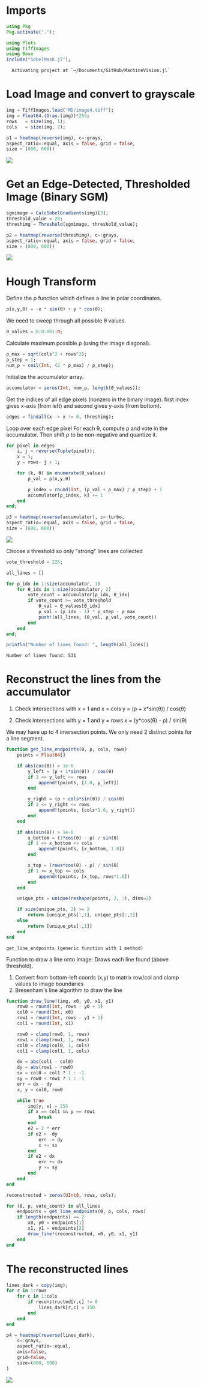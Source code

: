 # Imports

````julia
using Pkg
Pkg.activate(".");

using Plots
using TiffImages
using Base
include("SobelMask.jl");
````

````
  Activating project at `~/Documents/GitHub/MachineVision.jl`

````

# Load Image and convert to grayscale

````julia
img = TiffImages.load("MD/image4.tiff");
img = Float64.(Gray.(img))*255;
rows   = size(img, 1);
cols   = size(img, 2);

p1 = heatmap(reverse(img), c=:grays,
aspect_ratio=:equal, axis = false, grid = false,
size = (800, 600))
````
![](HoughTransform-4.svg)

# Get an Edge-Detected, Thresholded Image (Binary SGM)

````julia
sgmimage = CalcSobelGradients(img)[3];
threshold_value = 20;
threshimg = Threshold(sgmimage, threshold_value);

p2 = heatmap(reverse(threshimg), c=:grays,
aspect_ratio=:equal, axis = false, grid = false,
size = (800, 600))
````
![](HoughTransform-6.svg)

# Hough Transform
Define the ρ function which defines a line in polar coordinates.

````julia
ρ(x,y,θ) = -x * sin(θ) + y * cos(θ);
````

We need to sweep through all possible θ values.

````julia
θ_values = 0:0.001:π;
````

Calculate maximum possible ρ (using the image diagonal).

````julia
ρ_max = sqrt(cols^2 + rows^2);
ρ_step = 1;
num_ρ = ceil(Int, (2 * ρ_max) / ρ_step);
````

Initialize the accumulator array.

````julia
accumulator = zeros(Int, num_ρ, length(θ_values));
````

Get the indices of all edge pixels (nonzero in the binary image).
first index gives x-axis (from left) and second gives y-axis (from bottom).

````julia
edges = findall(x -> x != 0, threshimg);
````

Loop over each edge pixel
For each θ, compute ρ and vote in the accumulator. Then shift ρ to be non-negative and quantize it.

````julia
for pixel in edges
    i, j = reverse(Tuple(pixel));
    x = i;
    y = rows- j + 1;

    for (k, θ) in enumerate(θ_values)
        ρ_val = ρ(x,y,θ)

        ρ_index = round(Int, (ρ_val + ρ_max) / ρ_step) + 1
        accumulator[ρ_index, k] += 1
    end
end;

p3 = heatmap(reverse(accumulator), c=:turbo,
aspect_ratio=:equal, axis = false, grid = false,
size = (800, 600))
````
![](HoughTransform-18.svg)

Choose a threshold so only "strong" lines are collected

````julia
vote_threshold = 225;

all_lines = []

for ρ_idx in 1:size(accumulator, 1)
    for θ_idx in 1:size(accumulator, 2)
        vote_count = accumulator[ρ_idx, θ_idx]
        if vote_count >= vote_threshold
            θ_val = θ_values[θ_idx]
            ρ_val = (ρ_idx - 1) * ρ_step - ρ_max
            push!(all_lines, (θ_val, ρ_val, vote_count))
        end
    end
end;

println("Number of lines found: ", length(all_lines))
````

````
Number of lines found: 531

````

# Reconstruct the lines from the accumulator
1) Check intersections with x = 1 and x = cols
   y = (ρ + x*sin(θ)) / cos(θ)

2) Check intersections with y = 1 and y = rows
   x = (y*cos(θ) - ρ) / sin(θ)

We may have up to 4 intersection points.
We only need 2 distinct points for a line segment.

````julia
function get_line_endpoints(θ, ρ, cols, rows)
    points = Float64[]

    if abs(cos(θ)) > 1e-6
        y_left = (ρ + 1*sin(θ)) / cos(θ)
        if 1 <= y_left <= rows
            append!(points, [1.0, y_left])
        end

        y_right = (ρ + cols*sin(θ)) / cos(θ)
        if 1 <= y_right <= rows
            append!(points, [cols*1.0, y_right])
        end
    end

    if abs(sin(θ)) > 1e-6
        x_bottom = (1*cos(θ) - ρ) / sin(θ)
        if 1 <= x_bottom <= cols
            append!(points, [x_bottom, 1.0])
        end

        x_top = (rows*cos(θ) - ρ) / sin(θ)
        if 1 <= x_top <= cols
            append!(points, [x_top, rows*1.0])
        end
    end

    unique_pts = unique(reshape(points, 2, :), dims=2)

    if size(unique_pts, 2) >= 2
        return [unique_pts[:,1], unique_pts[:,2]]
    else
        return [unique_pts[:,1]]
    end
end
````

````
get_line_endpoints (generic function with 1 method)
````

Function to draw a line onto image: Draws each line found (above threshold).
1) Convert from bottom-left coords (x,y) to matrix row/col and clamp values to image boundaries
2) Bresenham's line algorithm to draw the line

````julia
function draw_line!(img, x0, y0, x1, y1)
    row0 = round(Int, rows - y0 + 1)
    col0 = round(Int, x0)
    row1 = round(Int, rows - y1 + 1)
    col1 = round(Int, x1)

    row0 = clamp(row0, 1, rows)
    row1 = clamp(row1, 1, rows)
    col0 = clamp(col0, 1, cols)
    col1 = clamp(col1, 1, cols)

    dx = abs(col1 - col0)
    dy = abs(row1 - row0)
    sx = col0 < col1 ? 1 : -1
    sy = row0 < row1 ? 1 : -1
    err = dx - dy
    x, y = col0, row0

    while true
        img[y, x] = 255
        if x == col1 && y == row1
            break
        end
        e2 = 2 * err
        if e2 > -dy
            err -= dy
            x += sx
        end
        if e2 < dx
            err += dx
            y += sy
        end
    end
end

reconstructed = zeros(UInt8, rows, cols);

for (θ, ρ, vote_count) in all_lines
    endpoints = get_line_endpoints(θ, ρ, cols, rows)
    if length(endpoints) == 2
        x0, y0 = endpoints[1]
        x1, y1 = endpoints[2]
        draw_line!(reconstructed, x0, y0, x1, y1)
    end
end
````

# The reconstructed lines

````julia
lines_dark = copy(img);
for r in 1:rows
    for c in 1:cols
        if reconstructed[r,c] != 0
            lines_dark[r,c] = 150
        end
    end
end

p4 = heatmap(reverse(lines_dark),
    c=:grays,
    aspect_ratio=:equal,
    axis=false,
    grid=false,
    size=(800, 600)
)
````
![](HoughTransform-28.svg)

